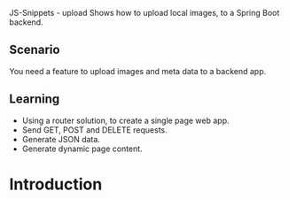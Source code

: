 JS-Snippets - upload
Shows how to upload local images, to a Spring Boot backend.

## Scenario
You need a feature to upload images and meta data to a backend app.

## Learning
- Using a router solution, to create a single page web app.
- Send GET, POST and DELETE requests.
- Generate JSON data.
- Generate dynamic page content.

# Introduction
